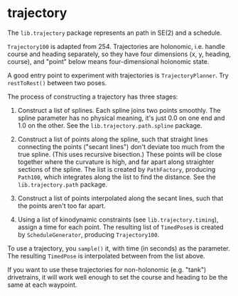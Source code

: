 # trajectory

The `lib.trajectory` package represents an path in SE(2) and a schedule.

`Trajectory100` is adapted from 254.  Trajectories are holonomic,
i.e. handle course and heading separately, so they have four dimensions (x, y, heading, course), and "point" below means four-dimensional holonomic state.

A good entry point to experiment with trajectories is `TrajectoryPlanner`.  Try `restToRest()` between two poses.

The process of constructing a trajectory has three stages:

1. Construct a list of splines.  Each spline joins two points smoothly.  The spline parameter has no physical meaning, it's just 0.0 on one end and 1.0 on the other.  See the `lib.trajectory.path.spline` package.

2. Construct a list of points along the spline, such that straight lines connecting the points ("secant lines") don't deviate too much from the true spline. (This uses recursive bisection.)  These points will be close together where the curvature is high, and far apart along straighter sections of the spline.  The list is created by `PathFactory`, producing `Path100`, which integrates along the list to find the distance.  See the `lib.trajectory.path` package.

3. Construct a list of points interpolated along the secant lines, such that the points aren't too far apart.

4. Using a list of kinodynamic constraints (see `lib.trajectory.timing`), assign a time for each point.  The resulting list of `TimedPose`s is created by `ScheduleGenerator`, producing `Trajectory100`.

To use a trajectory, you `sample()` it, with time (in seconds) as the parameter.  The resulting `TimedPose` is interpolated between from the list above.

If you want to use these trajectories for non-holonomic (e.g. "tank") drivetrains, it will work well enough to set the course and heading to be the same at each waypoint.